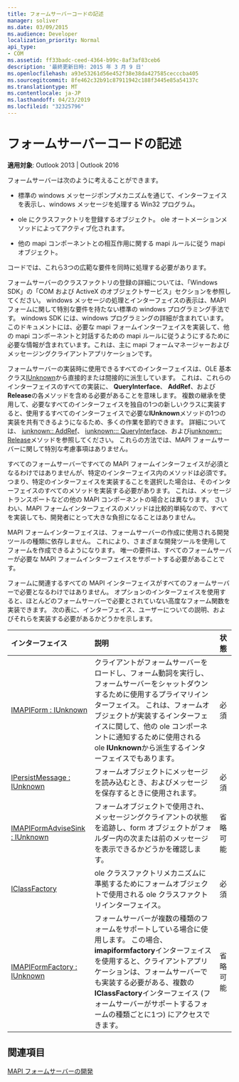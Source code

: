 ```yaml
---
title: フォームサーバーコードの記述
manager: soliver
ms.date: 03/09/2015
ms.audience: Developer
localization_priority: Normal
api_type:
- COM
ms.assetid: ff33badc-ceed-4364-b99c-8af3af83ceb6
description: '最終更新日時: 2015 年 3 月 9 日'
ms.openlocfilehash: a93e53261d56e452f38e38da427585cecccba405
ms.sourcegitcommit: 8fe462c32b91c87911942c188f3445e85a54137c
ms.translationtype: MT
ms.contentlocale: ja-JP
ms.lasthandoff: 04/23/2019
ms.locfileid: "32325796"
---
```

# <a name="writing-form-server-code"></a>フォームサーバーコードの記述

  
  
**適用対象**: Outlook 2013 | Outlook 2016 
  
フォームサーバーは次のように考えることができます。 
  
- 標準の windows メッセージポンプメカニズムを通じて、インターフェイスを表示し、windows メッセージを処理する Win32 プログラム。
    
- ole にクラスファクトリを登録するオブジェクト。 ole オートメーションメソッドによってアクティブ化されます。
    
- 他の mapi コンポーネントとの相互作用に関する mapi ルールに従う mapi オブジェクト。
    
 コードでは、これら3つの広範な要件を同時に処理する必要があります。 
  
フォームサーバーのクラスファクトリの登録の詳細については、「Windows SDK」の「COM および ActiveX のオブジェクトサービス」セクションを参照してください。 windows メッセージの処理とインターフェイスの表示は、MAPI フォームに関して特別な要件を持たない標準の windows プログラミング手法です。 windows SDK には、windows プログラミングの詳細が含まれています。 このドキュメントには、必要な mapi フォームインターフェイスを実装して、他の mapi コンポーネントと対話するための mapi ルールに従うようにするために必要な情報が含まれています。これは、主に mapi フォームマネージャーおよびメッセージングクライアントアプリケーションです。
  
フォームサーバーの実装時に使用できるすべてのインターフェイスは、OLE 基本クラス[IUnknown](https://msdn.microsoft.com/library/33f1d79a-33fc-4ce5-a372-e08bda378332%28Office.15%29.aspx)から直接的または間接的に派生しています。 これは、これらのインターフェイスのすべての実装に、 **QueryInterface**、 **AddRef**、および**Release**の各メソッドを含める必要があることを意味します。 複数の継承を使用して、必要なすべてのインターフェイスを独自の1つの新しいクラスに実装すると、使用するすべてのインターフェイスで必要な**IUnknown**メソッドの1つの実装を共有できるようになるため、多くの作業を節約できます。 詳細については、 [iunknown:: AddRef](https://msdn.microsoft.com/library/b4316efd-73d4-4995-b898-8025a316ba63%28Office.15%29.aspx)、 [iunknown::: QueryInterface](https://msdn.microsoft.com/library/54d5ff80-18db-43f2-b636-f93ac053146d%28Office.15%29.aspx)、および[iunknown:: Release](https://msdn.microsoft.com/library/4b494c6f-f0ee-4c35-ae45-ed956f40dc7a%28Office.15%29.aspx)メソッドを参照してください。 これらの方法では、MAPI フォームサーバーに関して特別な考慮事項はありません。 
  
すべてのフォームサーバーですべての MAPI フォームインターフェイスが必須となるわけではありませんが、特定のインターフェイス内のメソッドは必須です。 つまり、特定のインターフェイスを実装することを選択した場合は、そのインターフェイスのすべてのメソッドを実装する必要があります。 これは、メッセージトランスポートなどの他の MAPI コンポーネントの場合とは異なります。 さいわい、MAPI フォームインターフェイスのメソッドは比較的単純なので、すべてを実装しても、開発者にとって大きな負担になることはありません。
  
MAPI フォームインターフェイスは、フォームサーバーの作成に使用される開発ツールの種類に依存しません。 これにより、さまざまな開発ツールを使用してフォームを作成できるようになります。 唯一の要件は、すべてのフォームサーバーが必要な MAPI フォームインターフェイスをサポートする必要があることです。
  
フォームに関連するすべての MAPI インターフェイスがすべてのフォームサーバーで必要となるわけではありません。 オプションのインターフェイスを使用すると、ほとんどのフォームサーバーで必要とされていない高度なフォーム関数を実装できます。 次の表に、インターフェイス、ユーザーについての説明、およびそれらを実装する必要があるかどうかを示します。
  
|**インターフェイス**|**説明**|**状態**|
|:-----|:-----|:-----|
|[IMAPIForm : IUnknown](imapiformiunknown.md) <br/> |クライアントがフォームサーバーをロードし、フォーム動詞を実行し、フォームサーバーをシャットダウンするために使用するプライマリインターフェイス。 これは、フォームオブジェクトが実装するインターフェイスに関して、他の ole コンポーネントに通知するために使用される ole **IUnknown**から派生するインターフェイスでもあります。  <br/> |必須  <br/> |
|[IPersistMessage : IUnknown](ipersistmessageiunknown.md) <br/> |フォームオブジェクトにメッセージを読み込むとき、およびメッセージを保存するときに使用されます。  <br/> |必須  <br/> |
|[IMAPIFormAdviseSink : IUnknown](imapiformadvisesinkiunknown.md) <br/> |フォームオブジェクトで使用され、メッセージングクライアントの状態を追跡し、form オブジェクトがフォルダー内の次または前のメッセージを表示できるかどうかを確認します。  <br/> |省略可能  <br/> |
|[IClassFactory](https://msdn.microsoft.com/library/f624f833-2b69-43bc-92cd-c4ecbe6051c5%28Office.15%29.aspx) <br/> |ole クラスファクトリメカニズムに準拠するためにフォームオブジェクトで使用される ole クラスファクトリインターフェイス。  <br/> |必須  <br/> |
|[IMAPIFormFactory : IUnknown](imapiformfactoryiunknown.md) <br/> |フォームサーバーが複数の種類のフォームをサポートしている場合に使用します。 この場合、 **imapiformfactory**インターフェイスを使用すると、クライアントアプリケーションは、フォームサーバーでも実装する必要がある、複数の**IClassFactory**インターフェイス (フォームサーバーがサポートするフォームの種類ごとに1つ) にアクセスできます。  <br/> |省略可能  <br/> |
   
## <a name="see-also"></a>関連項目



[MAPI フォームサーバーの開発](developing-mapi-form-servers.md)

